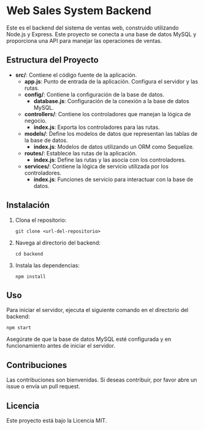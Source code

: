 # Web Sales System Backend

Este es el backend del sistema de ventas web, construido utilizando Node.js y Express. Este proyecto se conecta a una base de datos MySQL y proporciona una API para manejar las operaciones de ventas.

## Estructura del Proyecto

- **src/**: Contiene el código fuente de la aplicación.
  - **app.js**: Punto de entrada de la aplicación. Configura el servidor y las rutas.
  - **config/**: Contiene la configuración de la base de datos.
    - **database.js**: Configuración de la conexión a la base de datos MySQL.
  - **controllers/**: Contiene los controladores que manejan la lógica de negocio.
    - **index.js**: Exporta los controladores para las rutas.
  - **models/**: Define los modelos de datos que representan las tablas de la base de datos.
    - **index.js**: Modelos de datos utilizando un ORM como Sequelize.
  - **routes/**: Establece las rutas de la aplicación.
    - **index.js**: Define las rutas y las asocia con los controladores.
  - **services/**: Contiene la lógica de servicio utilizada por los controladores.
    - **index.js**: Funciones de servicio para interactuar con la base de datos.

## Instalación

1. Clona el repositorio:
   ```
   git clone <url-del-repositorio>
   ```
2. Navega al directorio del backend:
   ```
   cd backend
   ```
3. Instala las dependencias:
   ```
   npm install
   ```

## Uso

Para iniciar el servidor, ejecuta el siguiente comando en el directorio del backend:
```
npm start
```

Asegúrate de que la base de datos MySQL esté configurada y en funcionamiento antes de iniciar el servidor.

## Contribuciones

Las contribuciones son bienvenidas. Si deseas contribuir, por favor abre un issue o envía un pull request.

## Licencia

Este proyecto está bajo la Licencia MIT.